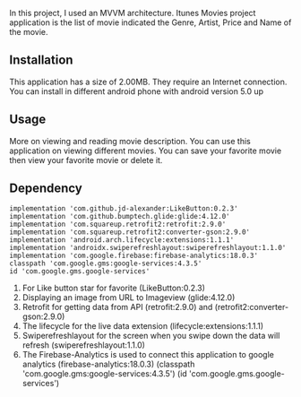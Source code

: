 In this project, I used an MVVM architecture. Itunes Movies project application is the list of movie indicated the Genre, Artist, Price and Name of the movie.


## Installation

This application has a size of 2.00MB. They require an Internet connection. You can install in different android phone with android version 5.0 up

## Usage

More on viewing and reading movie description. You can use this application on viewing different movies. You can save your favorite movie then view your favorite movie or delete it.

## Dependency

    implementation 'com.github.jd-alexander:LikeButton:0.2.3'
    implementation 'com.github.bumptech.glide:glide:4.12.0'
    implementation 'com.squareup.retrofit2:retrofit:2.9.0'
    implementation 'com.squareup.retrofit2:converter-gson:2.9.0'
    implementation 'android.arch.lifecycle:extensions:1.1.1'
    implementation 'androidx.swiperefreshlayout:swiperefreshlayout:1.1.0'
    implementation 'com.google.firebase:firebase-analytics:18.0.3'
    classpath 'com.google.gms:google-services:4.3.5'
    id 'com.google.gms.google-services'


1. For Like button star for favorite (LikeButton:0.2.3)
2. Displaying an image from URL to Imageview (glide:4.12.0)
3. Retrofit for getting data from API (retrofit:2.9.0) and (retrofit2:converter-gson:2.9.0)
4. The lifecycle for the live data extension (lifecycle:extensions:1.1.1)
5. Swiperefreshlayout for the screen when you swipe down the data will refresh (swiperefreshlayout:1.1.0)
6. The Firebase-Analytics is used to connect this application to google analytics (firebase-analytics:18.0.3) (classpath 'com.google.gms:google-services:4.3.5') (id 'com.google.gms.google-services')
